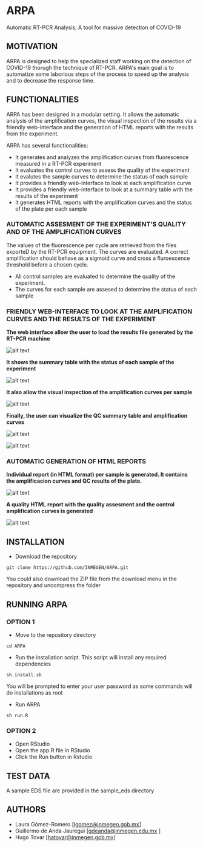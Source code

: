 # ARPA
Automatic RT-PCR Analysis; A tool for massive detection of COVID-19

## MOTIVATION
ARPA is designed to help the specialized staff working on the detection of COVID-19 thorugh the technique of RT-PCR. ARPA's main goal is to automatize some laborious steps of the process to speed up the analysis and to decrease the response time.

## FUNCTIONALITIES

ARPA has been designed in a modular setting. It allows the automatic analysis of the amplification curves, the visual inspection of the results via a friendly web-interface and the generation of HTML reports with the results from the experiment.

ARPA has several functionalities:

 - It generates and analyzes the amplification curves from fluorescence measured in a RT-PCR experiment
 - It evaluates the control curves to assess the quality of the experiment
 - It evalutes the sample curves to determine the status of each sample
 - It provides a friendly web-interface to look at each amplification curve
 - It provides a friendly web-interface to look at a summary table with the results of the experiment
 - It generates HTML reports with the amplification curves and the status of the plate per each sample

### AUTOMATIC ASSESMENT OF THE EXPERIMENT'S QUALITY AND OF THE AMPLIFICATION CURVES 

The values of the fluorescence per cycle are retrieved from the files exporteD by the RT-PCR equipment. The curves are evaluated. A correct amplification should behave as a sigmoid curve and cross a fluroescence threshold before a chosen cycle.

 - All control samples are evaluated to determine the quality of the experiment.
 - The curves for each sample are assesed to determine the status of each sample


### FRIENDLY WEB-INTERFACE TO LOOK AT THE AMPLIFICATION CURVES AND THE RESULTS OF THE EXPERIMENT

**The web interface allow the user to load the results file generated by the RT-PCR machine**

![alt text](https://github.com/INMEGEN/ARPA/blob/main/images/web-initial.jpeg?raw=true)


**It shows the summary table with the status of each sample of the experiment**

![alt text](https://github.com/INMEGEN/ARPA/blob/main/images/web-summary-table.jpeg?raw=true)


**It also allow the visual inspection of the amplification curves per sample**

![alt text](https://github.com/INMEGEN/ARPA/blob/main/images/web-sample-curves.jpeg?raw=true)


**Finally, the user can visualize the QC summary table and amplification curves**

![alt text](https://github.com/INMEGEN/ARPA/blob/main/images/web-qc-table.jpeg?raw=true)

![alt text](https://github.com/INMEGEN/ARPA/blob/main/images/web-qc-curves.jpeg?raw=true)




### AUTOMATIC GENERATION OF HTML REPORTS 

**Individual report (in HTML format) per sample is generated. It contains the amplificacion curves and QC results of the plate.**

![alt text](https://github.com/INMEGEN/ARPA/blob/main/images/html_sample.png?raw=true)

**A quality HTML report with the quality assesment and the control amplification curves is generated**

![alt text](https://github.com/INMEGEN/ARPA/blob/main/images/html_qc.png?raw=true)

## INSTALLATION

 - Download the repository

```
git clone https://github.com/INMEGEN/ARPA.git
```
You could also download the ZIP file from the download menu in the repository and uncompress the folder


## RUNNING ARPA

### OPTION 1

 - Move to the repository directory

```
cd ARPA
```

 - Run the installation script. This script will install any required dependencies

```
sh install.sh
```
You will be prompted to enter your user password as some commands will do installations as root

 - Run ARPA

```
sh run.R
```

### OPTION 2

 - Open RStudio
 - Open the app.R file in RStudio
 - Click the Run button in Rstudio

## TEST DATA

A sample EDS file are provided in the sample_eds directory
 
## AUTHORS

 - Laura Gómez-Romero [lgomez@inmegen.gob.mx]
 - Guillermo de Anda Jauregui [gdeanda@inmegen.edu.mx ]
 - Hugo Tovar [hatovar@inmegen.gob.mx] 
